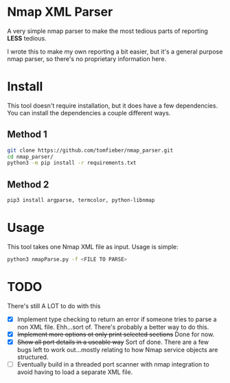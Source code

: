 # Nmap XML Parser
A very simple nmap parser to make the most tedious parts of reporting **LESS** tedious. 

I wrote this to make my own reporting a bit easier, but it's a general purpose nmap parser, so there's no proprietary information here. 

# Install
This tool doesn't require installation, but it does have a few dependencies. You can install the dependencies a couple different ways. 

## Method 1

```bash
git clone https://github.com/tomfieber/nmap_parser.git
cd nmap_parser/
python3 -m pip install -r requirements.txt
```

## Method 2

```bash
pip3 install argparse, termcolor, python-libnmap
```

# Usage
This tool takes one Nmap XML file as input. Usage is simple:

```bash
python3 nmapParse.py -f <FILE TO PARSE>
```

# TODO
There's still A LOT to do with this
- [X] Implement type checking to return an error if someone tries to parse a non XML file. Ehh...sort of. There's probably a better way to do this. 
- [X] ~~Implement more options ot only print selected sections~~ Done for now.
- [X] ~~Show all port details in a useable way~~ Sort of done. There are a few bugs left to work out...mostly relating to how Nmap service objects are structured. 
- [ ] Eventually build in a threaded port scanner with nmap integration to avoid having to load a separate XML file. 
